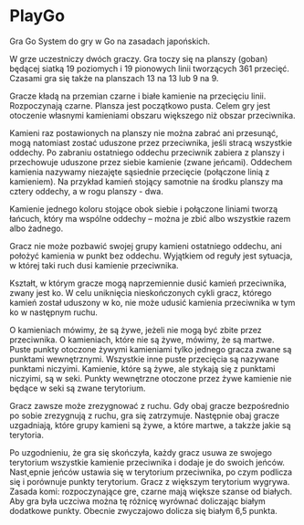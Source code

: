 # PlayGo


Gra Go
System do gry w Go na zasadach japońskich.

W grze uczestniczy dwóch graczy. Gra toczy się na planszy (goban) będącej siatką 19 poziomych i 19
pionowych linii tworzących 361 przecięć. Czasami gra się także na planszach 13 na 13 lub 9 na 9.

Gracze kładą na przemian czarne i białe kamienie na przecięciu linii. Rozpoczynają czarne. Plansza jest początkowo pusta.
Celem gry jest otoczenie własnymi kamieniami obszaru większego niż obszar przeciwnika.

Kamieni raz postawionych na planszy nie można zabrać ani przesunąć, mogą natomiast zostać uduszone
przez przeciwnika, jeśli stracą wszystkie oddechy. Po zabraniu ostatniego oddechu przeciwnik zabiera z
planszy i przechowuje uduszone przez siebie kamienie (zwane jeńcami). Oddechem kamienia nazywamy
niezajęte sąsiednie przecięcie (połączone linią z kamieniem). Na przykład kamień stojący samotnie na środku
planszy ma cztery oddechy, a w rogu planszy - dwa.

Kamienie jednego koloru stojące obok siebie i połączone liniami tworzą łańcuch, który ma wspólne oddechy – można je zbić albo wszystkie razem albo żadnego.

Gracz nie może pozbawić swojej grupy kamieni ostatniego oddechu, ani położyć kamienia w punkt bez
oddechu. Wyjątkiem od reguły jest sytuacja, w której taki ruch dusi kamienie przeciwnika.

Kształt, w którym gracze mogą naprzemiennie dusić kamień przeciwnika, zwany jest ko. W celu uniknięcia
nieskończonych cykli gracz, którego kamień został uduszony w ko, nie może udusić kamienia przeciwnika
w tym ko w następnym ruchu.

O kamieniach mówimy, że są żywe, jeżeli nie mogą być zbite przez przeciwnika. O kamieniach, które nie
są żywe, mówimy, że są martwe. Puste punkty otoczone żywymi kamieniami tylko jednego gracza zwane są
punktami wewnętrznymi. Wszystkie inne puste przecięcia są nazywane punktami niczyimi. Kamienie, które
są żywe, ale stykają się z punktami niczyimi, są w seki. Punkty wewnętrzne otoczone przez żywe kamienie
nie będące w seki są zwane terytorium.

Gracz zawsze może zrezygnować z ruchu. Gdy obaj gracze bezpośrednio po sobie zrezygnują z ruchu, gra
się zatrzymuje. Następnie obaj gracze uzgadniają, które grupy kamieni są żywe, a które martwe, a takzże jakie
są terytoria.

Po uzgodnieniu, że gra się skończyła, każdy gracz usuwa ze swojego terytorium wszystkie kamienie przeciwnika
i dodaje je do swoich jeńców. Nast˛epnie jeńców ustawia się w terytorium przeciwnika, po czym
podlicza się i porównuje punkty terytorium. Gracz z większym terytorium wygrywa.
Zasada komi: rozpoczynające gre˛ czarne mają większe szanse od białych. Aby gra była uczciwa można tę różnicę wyrównać doliczając
białym dodatkowe punkty. Obecnie zwyczajowo dolicza się białym 6,5 punkta.
